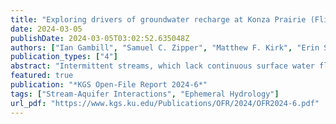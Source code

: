 ```yaml
---
title: "Exploring drivers of groundwater recharge at Konza Prairie (Flint Hills region, Kansas, USA) using transfer function noise models"
date: 2024-03-05
publishDate: 2024-03-05T03:02:52.635048Z
authors: ["Ian Gambill", "Samuel C. Zipper", "Matthew F. Kirk", "Erin Seybold"]
publication_types: ["4"]
abstract: "Intermittent streams, which lack continuous surface water flow throughout the year, constitute a large proportion of global waterways and influence downstream water quality and quantity. Stream intermittency has been increasing in the Great Plains over the past 40 years, and projected increased duration and severity of drought may cause more frequent or more severe intermittency in the future. Groundwater can be an important control over stream intermittency, and therefore it is important to understand groundwater-surface water interactions related to intermittent streamflow. We used climatological and hydrological data collected from the N04D watershed at the Konza Prairie Biological Station, a tributary to Kings Creek in northeastern Kansas, as inputs for transfer function noise models to assess potential drivers and their individual contribution to variations in groundwater levels in two groundwater monitoring wells, each drawing water from distinct geological units at Konza Prairie. Models for both wells were able to accurately reproduce historical groundwater levels (model Kling-Gupta Efficiency > 0.65). Results from the model for the upper Eiss Limestone Member indicate, in this unit, precipitation may be a joint driver of both stream levels and groundwater recharge. In the deeper Morrill Limestone Member, our models suggest that diffuse recharge and recharge via preferential pathways predominantly drive groundwater recharge to this unit. Our findings may guide future research on intermittent streams in Kansas and inform resource management."
featured: true
publication: "*KGS Open-File Report 2024-6*"
tags: ["Stream-Aquifer Interactions", "Ephemeral Hydrology"]
url_pdf: "https://www.kgs.ku.edu/Publications/OFR/2024/OFR2024-6.pdf"
---
```


